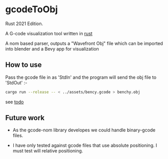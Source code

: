 # gcodeToObj

Rust 2021 Edition.

A G-code visualization tool written in [rust](https://www.rust-lang.org/)

A nom based parser, outputs a "Wavefront Obj" file which can be imported into blender and a Bevy app for visualization

## How to use

Pass the gcode file in as 'StdIn' and the program will send the obj file to 'StdOut' :-

```bash
cargo run --release -- < ../assets/bency.gcode > benchy.obj
```

see [todo](TODO.md)

## Future work

* As the gcode-nom library developes we could handle binary-gcode files.

* I have only tested against gcode files that use absolute positioning.
I must test will relative positioning.
